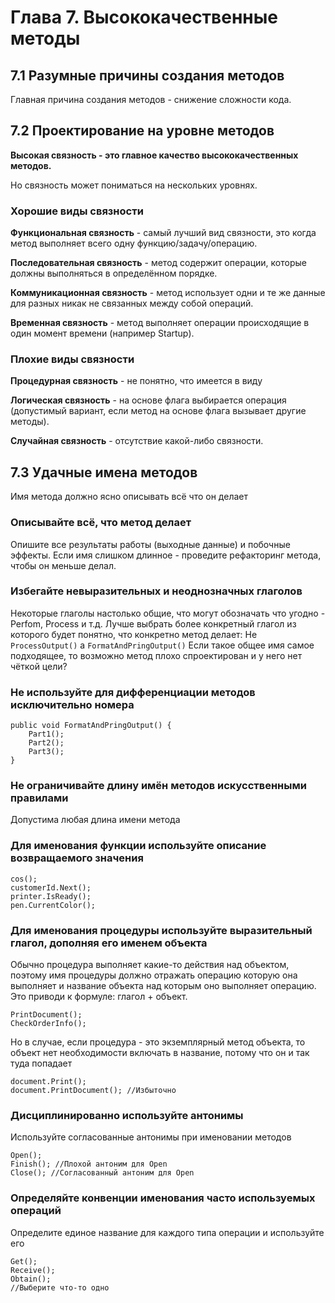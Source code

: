 # Глава 7. Высококачественные методы

## 7.1 Разумные причины создания методов

Главная причина создания методов - снижение сложности кода.

## 7.2 Проектирование на уровне методов

**Высокая связность - это главное качество высококачественных методов.**

Но связность может пониматься на нескольких уровнях.

### Хорошие виды связности

**Функциональная связность** - самый лучший вид связности, это когда метод выполняет всего одну функцию/задачу/операцию.

**Последовательная связность** - метод содержит операции, которые должны выполняться в определённом порядке.

**Коммуникационная связность** - метод использует одни и те же данные для разных никак не связанных между собой операций.

**Временная связность** - метод выполняет операции происходящие в один момент времени \(например Startup\).

### Плохие виды связности

**Процедурная связность** - не понятно, что имеется в виду

**Логическая связность** - на основе флага выбирается операция \(допустимый вариант, если метод на основе флага вызывает другие методы\).

**Случайная связность** - отсутствие какой-либо связности.

## 7.3 Удачные имена методов

Имя метода должно ясно описывать всё что он делает

### Описывайте всё, что метод делает

Опишите все результаты работы \(выходные данные\) и побочные эффекты. Если имя слишком длинное - проведите рефакторинг метода, чтобы он меньше делал.

### Избегайте невыразительных и неоднозначных глаголов

Некоторые глаголы настолько общие, что могут обозначать что угодно - Perfom, Process и т.д. Лучше выбрать более конкретный глагол из которого будет понятно, что конкретно метод делает: Не `ProcessOutput()` а `FormatAndPringOutput()` Если такое общее имя самое подходящее, то возможно метод плохо спроектирован и у него нет чёткой цели?

### Не используйте для дифференциации методов исключительно номера

```text
public void FormatAndPringOutput() {
    Part1();
    Part2();
    Part3();
}
```

### Не ограничивайте длину имён методов искусственными правилами

Допустима любая длина имени метода

### Для именования функции используйте описание возвращаемого значения

```text
cos();
customerId.Next();
printer.IsReady();
pen.CurrentColor();
```

### Для именования процедуры используйте выразительный глагол, дополняя его именем объекта

Обычно процедура выполняет какие-то действия над объектом, поэтому имя процедуры должно отражать операцию которую она выполняет и название объекта над которым оно выполняет операцию. Это приводи к формуле: глагол + объект.

```text
PrintDocument();
CheckOrderInfo();
```

Но в случае, если процедура - это экземплярный метод объекта, то объект нет необходимости включать в название, потому что он и так туда попадает

```text
document.Print();
document.PrintDocument(); //Избыточно
```

### Дисциплинированно используйте антонимы

Используйте согласованные антонимы при именовании методов

```text
Open();
Finish(); //Плохой антоним для Open
Close(); //Согласованный антоним для Open
```

### Определяйте конвенции именования часто используемых операций

Определите единое название для каждого типа операции и используйте его

```text
Get();
Receive();
Obtain();
//Выберите что-то одно
```


